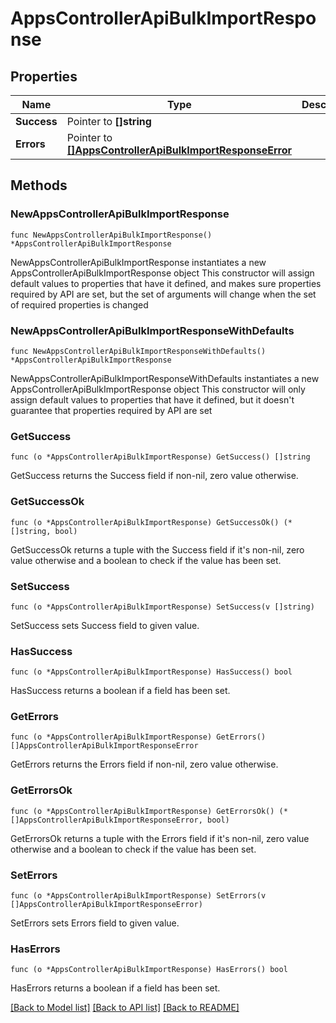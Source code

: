 # AppsControllerApiBulkImportResponse

## Properties

Name | Type | Description | Notes
------------ | ------------- | ------------- | -------------
**Success** | Pointer to **[]string** |  | [optional] 
**Errors** | Pointer to [**[]AppsControllerApiBulkImportResponseError**](AppsControllerApiBulkImportResponseError.md) |  | [optional] 

## Methods

### NewAppsControllerApiBulkImportResponse

`func NewAppsControllerApiBulkImportResponse() *AppsControllerApiBulkImportResponse`

NewAppsControllerApiBulkImportResponse instantiates a new AppsControllerApiBulkImportResponse object
This constructor will assign default values to properties that have it defined,
and makes sure properties required by API are set, but the set of arguments
will change when the set of required properties is changed

### NewAppsControllerApiBulkImportResponseWithDefaults

`func NewAppsControllerApiBulkImportResponseWithDefaults() *AppsControllerApiBulkImportResponse`

NewAppsControllerApiBulkImportResponseWithDefaults instantiates a new AppsControllerApiBulkImportResponse object
This constructor will only assign default values to properties that have it defined,
but it doesn't guarantee that properties required by API are set

### GetSuccess

`func (o *AppsControllerApiBulkImportResponse) GetSuccess() []string`

GetSuccess returns the Success field if non-nil, zero value otherwise.

### GetSuccessOk

`func (o *AppsControllerApiBulkImportResponse) GetSuccessOk() (*[]string, bool)`

GetSuccessOk returns a tuple with the Success field if it's non-nil, zero value otherwise
and a boolean to check if the value has been set.

### SetSuccess

`func (o *AppsControllerApiBulkImportResponse) SetSuccess(v []string)`

SetSuccess sets Success field to given value.

### HasSuccess

`func (o *AppsControllerApiBulkImportResponse) HasSuccess() bool`

HasSuccess returns a boolean if a field has been set.

### GetErrors

`func (o *AppsControllerApiBulkImportResponse) GetErrors() []AppsControllerApiBulkImportResponseError`

GetErrors returns the Errors field if non-nil, zero value otherwise.

### GetErrorsOk

`func (o *AppsControllerApiBulkImportResponse) GetErrorsOk() (*[]AppsControllerApiBulkImportResponseError, bool)`

GetErrorsOk returns a tuple with the Errors field if it's non-nil, zero value otherwise
and a boolean to check if the value has been set.

### SetErrors

`func (o *AppsControllerApiBulkImportResponse) SetErrors(v []AppsControllerApiBulkImportResponseError)`

SetErrors sets Errors field to given value.

### HasErrors

`func (o *AppsControllerApiBulkImportResponse) HasErrors() bool`

HasErrors returns a boolean if a field has been set.


[[Back to Model list]](../README.md#documentation-for-models) [[Back to API list]](../README.md#documentation-for-api-endpoints) [[Back to README]](../README.md)


